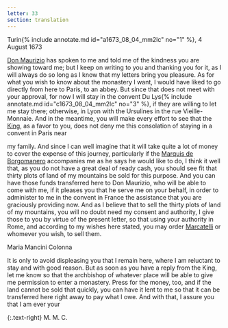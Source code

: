 ```yaml
---
letter: 33
section: translation
---
```


Turin{% include annotate.md id="a1673_08_04_mm2lc" no="1" %}, 4 August 1673

[Don Maurizio](/people#bologna-maurizio]) has spoken to me and told me of the kindness you are showing toward me; but I keep on writing to you and thanking you for it, as I will always do so long as I know that my letters bring you pleasure. As for what you wish to know about the monastery I want, I would have liked to go directly from here to Paris, to an abbey. But since that does not meet with your approval, for now I will stay in the convent Du Lys{% include annotate.md id="c1673_08_04_mm2lc" no="3" %}, if they are willing to let me stay there; otherwise, in Lyon with the Ursulines in the rue Vieille-Monnaie. And in the meantime, you will make every effort to see that the [King](/people#louis-xiv]), as a favor to you, does not deny me this consolation of staying in a convent in Paris near

my family. And since I can well imagine that it will take quite a lot of money to cover the expense of this journey, particularly if the [Marquis de Borgomanero](/people#borgomanero]) accompanies me as he says he would like to do, I think it well that, as you do not have a great deal of ready cash, you should see fit that thirty plots of land of my mountains be sold for this purpose. And you can have those funds transferred here to Don Maurizio, who will be able to come with me, if it pleases you that he serve me on your behalf, in order to administer to me in the convent in France the assistance that you are graciously providing now. And as I believe that to sell the thirty plots of land of my mountains, you will no doubt need my consent and authority, I give those to you by virtue of the present letter, so that using your authority in Rome, and according to my wishes here stated, you may order [Marcatelli](/people#marcatelli]) or whomever you wish, to sell them.

Maria Mancini Colonna

It is only to avoid displeasing you that I remain here, where I am reluctant to stay and with good reason. But as soon as you have a reply from the King, let me know so that the archbishop of whatever place will be able to give me permission to enter a monastery. Press for the money, too, and if the land cannot be sold that quickly, you can have it lent to me so that it can be transferred here right away to pay what I owe. And with that, I assure you that I am ever your

{:.text-right}
M. M. C.